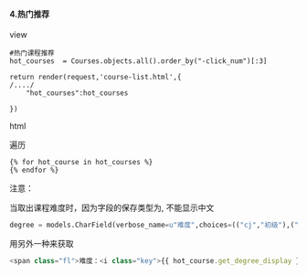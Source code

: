 #### 4.热门推荐

view

```
#热门课程推荐
hot_courses  = Courses.objects.all().order_by("-click_num")[:3]

return render(request,'course-list.html',{
/..../
    "hot_courses":hot_courses

})
```

html

遍历

```
{% for hot_course in hot_courses %}
{% endfor %}
```

注意：

当取出课程难度时，因为字段的保存类型为, 不能显示中文

```py
degree = models.CharField(verbose_name=u"难度",choices=(("cj","初级"),("zj","中级"),("gj","高级")),max_length=2)
```

用另外一种来获取

```js
<span class="fl">难度：<i class="key">{{ hot_course.get_degree_display }}</i></span>
```



